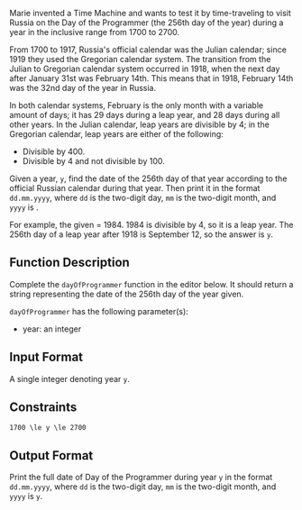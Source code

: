 Marie invented a Time Machine and wants to test it by time-traveling to visit Russia on the Day of the Programmer (the 256th day of the year) during a year in the inclusive range from 1700 to 2700.

From 1700 to 1917, Russia's official calendar was the Julian calendar; since 1919 they used the Gregorian calendar system. The transition from the Julian to Gregorian calendar system occurred in 1918, when the next day after January 31st was February 14th. This means that in 1918, February 14th was the 32nd day of the year in Russia.

In both calendar systems, February is the only month with a variable amount of days; it has 29 days during a leap year, and 28 days during all other years. In the Julian calendar, leap years are divisible by 4; in the Gregorian calendar, leap years are either of the following:

- Divisible by 400.
- Divisible by 4 and not divisible by 100.

Given a year, `y`, find the date of the 256th day of that year according to the official Russian calendar during that year. Then print it in the format `dd.mm.yyyy`, where `dd` is the two-digit day, `mm` is the two-digit month, and `yyyy` is .

For example, the given  = 1984. 1984 is divisible by 4, so it is a leap year. The 256th day of a leap year after 1918 is September 12, so the answer is `y`.

## Function Description

Complete the `dayOfProgrammer` function in the editor below. It should return a string representing the date of the 256th day of the year given.

`dayOfProgrammer` has the following parameter(s):

- year: an integer

## Input Format

A single integer denoting year `y`.

## Constraints

`1700 \le y \le 2700`

## Output Format

Print the full date of Day of the Programmer during year `y` in the format `dd.mm.yyyy`, where `dd` is the two-digit day, `mm` is the two-digit month, and `yyyy` is `y`.
